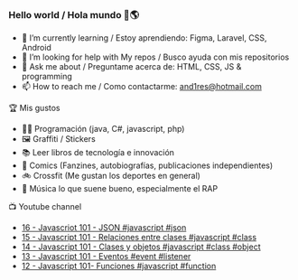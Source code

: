 ### Hello world / Hola mundo 👋🌎

<!--
**xaca/xaca** is a ✨ _special_ ✨ repository because its `README.md` (this file) appears on your GitHub profile.

Here are some ideas to get you started:
-->

- 🌱 I’m currently learning / Estoy aprendiendo: Figma, Laravel, CSS, Android
- 🤔 I’m looking for help with My repos / Busco ayuda con mis repositorios
- 💬 Ask me about / Preguntame acerca de: HTML, CSS, JS & programming 
- 📫 How to reach me / Como contactarme: and1res@hotmail.com

🏆 Mis gustos
- 👨‍💻 Programación (java, C#, javascript, php)
- 🖼️ Graffiti / Stickers
- 📚 Leer libros de tecnología e innovación
- 💢 Comics (Fanzines, autobiografías, publicaciones independientes)
- 🚲 Crossfit (Me gustan los deportes en general)
- 🎤 Música lo que suene bueno, especialmente el RAP
<!--
📝 Frases
- "I only smile in the dark, I only smile when it's complicated" Raybiez
- "De lo que ves créete la mitad de lo que no ves no te creas nada" Kase O
-->
📺 Youtube channel
<!-- BLOG-POST-LIST:START -->
- [16 - Javascriot 101 - JSON #javascript #json](https://www.youtube.com/watch?v=QRcsDBkdYow)
- [15 - Javascript 101 - Relaciones entre clases #javascript #class](https://www.youtube.com/watch?v=kg1sppwjmy4)
- [14 - Javascript 101 - Clases y objetos #javascript #class #object](https://www.youtube.com/watch?v=leLIrOUYwgk)
- [13 - Javascript 101 - Eventos #event #listener](https://www.youtube.com/watch?v=7Tp-jsG1mrk)
- [12 - Javascript 101- Funciones #javascript #function](https://www.youtube.com/watch?v=vla6YNNC2hE)
<!-- BLOG-POST-LIST:END -->
